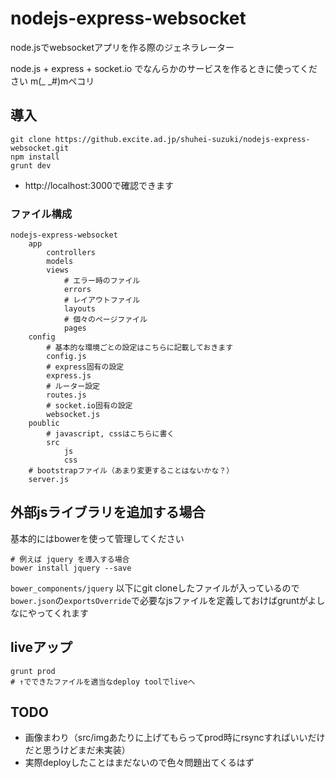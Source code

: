 nodejs-express-websocket
========================

node.jsでwebsocketアプリを作る際のジェネラレーター

node.js + express + socket.io でなんらかのサービスを作るときに使ってください m(_ _#)mペコリ

## 導入

    git clone https://github.excite.ad.jp/shuhei-suzuki/nodejs-express-websocket.git
    npm install
    grunt dev

- http://localhost:3000で確認できます


### ファイル構成

    nodejs-express-websocket
        app
            controllers
            models
            views
                # エラー時のファイル
                errors
                # レイアウトファイル
                layouts
                # 個々のページファイル
                pages
        config
            # 基本的な環境ごとの設定はこちらに記載しておきます
            config.js
            # express固有の設定
            express.js
            # ルーター設定
            routes.js
            # socket.io固有の設定
            websocket.js
        poublic
            # javascript, cssはこちらに書く
            src
                js
                css
        # bootstrapファイル（あまり変更することはないかな？）
        server.js


## 外部jsライブラリを追加する場合

基本的にはbowerを使って管理してください

    # 例えば jquery を導入する場合
    bower install jquery --save


`bower_components/jquery` 以下にgit cloneしたファイルが入っているので`bower.json`の`exportsOverride`で必要なjsファイルを定義しておけばgruntがよしなにやってくれます



## liveアップ

    grunt prod
    # ↑でできたファイルを適当なdeploy toolでliveへ



## TODO

- 画像まわり（src/imgあたりに上げてもらってprod時にrsyncすればいいだけだと思うけどまだ未実装）
- 実際deployしたことはまだないので色々問題出てくるはず

